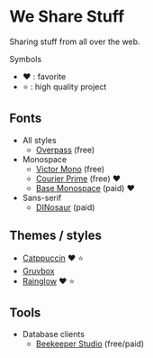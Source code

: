 # We Share Stuff

Sharing stuff from all over the web.

Symbols

 - :heart: : favorite
 - :star: : high quality project

## Fonts

 - All styles
   - [Overpass](http://overpassfont.org) (free)
 - Monospace
   - [Victor Mono](https://rubjo.github.io/victor-mono) (free)
   - [Courier Prime](https://fonts.google.com/specimen/Courier+Prime) (free) :heart:
   - [Base Monospace](https://www.emigre.com/Fonts/Base-Monospace) (paid) :heart:
 - Sans-serif
   - [DINosaur](https://fonts.adobe.com/fonts/dinosaur) (paid)


## Themes / styles

 - [Catppuccin](https://github.com/catppuccin/catppuccin) :heart: :star:
 - [Gruvbox](https://github.com/morhetz/gruvbox)
 - [Rainglow](https://rainglow.io) :heart: :star:

## Tools

 - Database clients
   - [Beekeeper Studio](https://github.com/beekeeper-studio/beekeeper-studio) (free/paid)
